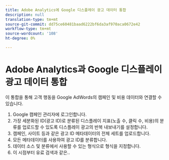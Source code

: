 ```yaml
---
title: Adobe Analytics에 Google 디스플레이 광고 데이터 통합
description: null
translation-type: tm+mt
source-git-commit: dd75ce60481baad6222bf6da3af970aca0672e42
workflow-type: tm+mt
source-wordcount: '108'
ht-degree: 0%

---
```



# Adobe Analytics과 Google 디스플레이 광고 데이터 통합

이 통합을 통해 고객 행동을 Google AdWords의 캠페인 및 비용 데이터와 연결할 수 있습니다.

1. Google 캠페인 관리자에 로그인합니다.
2. 가장 세분화된 ID(광고 ID)로 분류된 디스플레이 지표(노출 수, 클릭 수, 비용)의 분류를 업로드할 수 있도록 디스플레이 광고의 반복 내보내기를 설정합니다.
3. 캠페인, 사이트 등과 같은 광고 ID 메타데이터의 전체 세트를 업로드합니다.
4. 모든 메타데이터를 사용하여 광고 ID를 분류합니다.
5. 데이터 소스 및 분류에서 사용할 수 있는 형식으로 형식을 지정합니다.
6. 이 시점부터 유료 검색과 같은..
